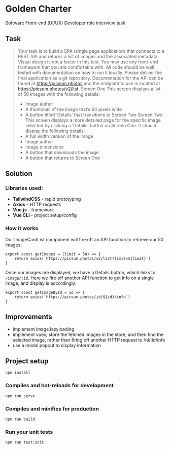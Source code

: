 # Golden Charter

Software Front-end (UI/UX) Developer role interview task

## Task

>Your task is to build a SPA (single page application) that connects to a REST API
and returns a list of images and the associated metadata. Visual design is not a
factor in this test. You may use any front-end framework that you are comfortable
with. All code should be well tested with documentation on how to run it locally.
Please deliver the final application as a git repository.
Documentation for the API can be found at https://picsum.photos and the
endpoint to use is located at https://picsum.photos/v2/list.
Screen One
This screen displays a list of 50 images with the following details:
>- Image author
>- A thumbnail of the image that’s 64 pixels wide
>- A button titled ‘Details’ that transitions to Screen Two
>Screen Two
>This screen displays a more detailed page for the specific image selected by
>clicking a ‘Details’ button on Screen One. It should display the following details:
>- A full width version of the image
>- Image author
>- Image dimensions
>- A button that downloads the image
>- A button that returns to Screen One

## Solution

### Libraries used:
- __TailwindCSS__ - rapid prototyping
- __Axios__ - HTTP requests
- __Vue.js__ - framework
- __Vue CLI__ - project setup/config

### How it works
Our ImageCardList component will fire off an API function to retrieve our 50 images:
```
export const getImages = (limit = 50) => {
    return axios(`https://picsum.photos/v2/list?limit=${limit}`)
}
```
Once our images are displayed, we have a Details button, which links to ``` /image/:id ```. Here we fire off another API function to get info on a single image, and display is accordingly:
```
export const getImageById = id => {
    return axios(`https://picsum.photos/id/${id}/info`)
}
```

## Improvements

- implement image lazyloading
- implement vuex, store the fetched images in the store, and then find the selected image, rather than firing off another HTTP request to /id/:id/info
- use a modal popout  to display information

## Project setup
```
npm install
```

### Compiles and hot-reloads for development
```
npm run serve
```
### Compiles and minifies for production
```
npm run build
```
### Run your unit tests
```
npm run test:unit
```
